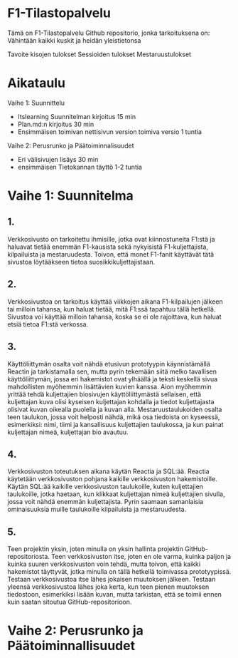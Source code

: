 # F1-Tilastopalvelu
Tämä on F1-Tilastopalvelu Github repositorio, jonka tarkoituksena on:
Vähintään
kaikki kuskit ja heidän yleistietonsa

Tavoite
kisojen tulokset
Sessioiden tulokset
Mestaruustulokset

# Aikataulu
Vaihe 1: Suunnittelu
- Itslearning Suunnitelman kirjoitus 15 min
- Plan.md:n kirjoitus 30 min
- Ensimmäisen toimivan nettisivun version toimiva versio 1 tuntia

Vaihe 2: Perusrunko ja Päätoiminnalisuudet
- Eri välisivujen lisäys 30 min
- ensimmäisen Tietokannan täyttö 1-2 tuntia

# Vaihe 1: Suunnitelma

## 1.
Verkkosivusto on tarkoitettu ihmisille, jotka ovat kiinnostuneita F1:stä ja haluavat tietää enemmän F1-kausista sekä nykyisistä F1-kuljettajista, kilpailuista ja mestaruudesta. Toivon, että monet F1-fanit käyttävät tätä sivustoa löytääkseen tietoa suosikkikuljettajistaan.

## 2.
Verkkosivustoa on tarkoitus käyttää viikkojen aikana F1-kilpailujen jälkeen tai milloin tahansa, kun haluat tietää, mitä F1:ssä tapahtuu tällä hetkellä. Sivustoa voi käyttää milloin tahansa, koska se ei ole rajoittava, kun haluat etsiä tietoa F1:stä verkossa.

## 3.
Käyttöliittymän osalta voit nähdä etusivun prototyypin käynnistämällä Reactin ja tarkistamalla sen, mutta pyrin tekemään siitä melko tavallisen käyttöliittymän, jossa eri hakemistot ovat ylhäällä ja teksti keskellä sivua mahdollisten myöhemmin lisättävien kuvien kanssa. Aion myöhemmin yrittää tehdä kuljettajien biosivujen käyttöliittymästä sellaisen, että kuljettajan kuva olisi kyseisen kuljettajan kohdalla ja tiedot kuljettajasta olisivat kuvan oikealla puolella ja kuvan alla. Mestaruustaulukoiden osalta teen taulukon, jossa voit helposti nähdä, mikä osa tiedoista on kyseessä, esimerkiksi: nimi, tiimi ja kansallisuus kuljettajien taulukossa, ja kun painat kuljettajan nimeä, kuljettajan bio avautuu.

## 4.
Verkkosivuston toteutuksen aikana käytän Reactia ja SQL:ää. Reactia käytetään verkkosivuston pohjana kaikille verkkosivuston hakemistoille. Käytän SQL:ää kaikille verkkosivuston taulukoille, kuten kuljettajien taulukoille, jotka haetaan, kun klikkaat kuljettajan nimeä kuljettajien sivulla, jossa voit nähdä enemmän kuljettajista. Pyrin saamaan samanlaisia ominaisuuksia muille taulukoille kilpailuista ja mestaruudesta.

## 5.
Teen projektin yksin, joten minulla on yksin hallinta projektin GitHub-repositoriosta. Teen verkkosivuston itse, joten en ole varma, kuinka paljon ja kuinka suuren verkkosivuston voin tehdä, mutta toivon, että kaikki hakemistot täyttyvät, jotka minulla on tällä hetkellä toimivassa prototyypissä. Testaan verkkosivustoa itse lähes jokaisen muutoksen jälkeen. Testaan yleensä verkkosivustoa lähes joka kerta, kun teen pienen muutoksen tiedostoon, esimerkiksi lisään kuvan, mutta tarkistan, että se toimii ennen kuin saatan sitoutua GitHub-repositorioon.

# Vaihe 2: Perusrunko ja Päätoiminnallisuudet
